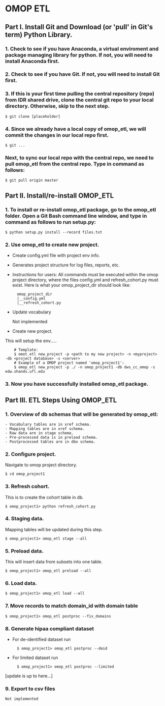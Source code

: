 # OMOP ETL

## Part I. Install Git and Download (or 'pull' in Git's term) Python Library.

### 1. Check to see if you have Anaconda, a virtual enviroment and package managing library for python. If not, you will need to install Anaconda first.



### 2. Check to see if you have Git. If not, you will need to install Git first. 


### 3. If this is your first time pulling the central repository (repo) from IDR shared drive, clone the central git repo to your local directory. Otherwise, skip to the next step.

    $ git clone [placeholder]

### 4. Since we already have a local copy of omop_etl,  we will commit the changes in our local repo first.

    $ git ...


### Next, to sync our local repo with the central repo, we need to pull omop_etl from the central repo. Type in command as follows:

    $ git pull origin master


## Part II. Install/re-install OMOP_ETL

### 1. To install or re-install omop_etl package, go to the omop_etl folder. Open a Git Bash command line window, and type in command as follows to run setup.py: 

    $ python setup.py install --record files.txt

### 2. Use omop_etl to create new project.

- Create config.yml file with project env info.
- Generates project structure for log files, reports, etc.
- Instructions for users: All commands must be executed within the omop project directory, where the files config.yml and refresh_cohort.py must exist. Here is what your omop_project_dir should look like:

        omop_project_dir
        |__config.yml
        |__refresh_cohort.py


- Update vocabulary

    Not implemented

- Create new project.

This will setup the env.....

        # Template:
        $ omot_etl new_project -p <path to my new project> -n <myproject> -db <project database> -s <server>
        # Example of a OMOP project named 'omop_project1': 
        $ omop_etl new_project -p ./ -n omop_project1 -db dws_cc_omop -s edw.shands.ufl.edu

### 3. Now you have successfully installed omop_etl package.


## Part III. ETL Steps Using OMOP_ETL

### 1. Overview of db schemas that will be generated by omop_etl:

    - Vocabulary tables are in xref schema.
    - Mapping tables are in xref schema.
    - Raw data are in stage schema.
    - Pre-processed data is in preload schema.
    - Postprocessed tables are in dbo schema.

### 2. Configure project.

Navigate to omop project directory.

    $ cd omop_project1


### 3. Refresh cohort. 

This is to create the cohort table in db.

    $ omop_project1> python refresh_cohort.py

### 4. Staging data. 

Mapping tables will be updated during this step.

    $ omop_project1> omop_etl stage --all

### 5. Preload data. 

This will insert data from subsets into one table.

    $ omop_project1> omop_etl preload --all

### 6. Load data.

    $ omop_project1> omop_etl load --all

### 7. Move records to match domain_id with domain table

    $ omop_project1> omop_etl postproc --fix_domains

### 8. Generate hipaa compliant dataset

- For de-identified dataset run

        $ omop_project1> omop_etl postproc --deid


- For limited dataset run

        $ omop_project1> omop_etl postproc --limited


[update is up to here...]

### 9. Export to csv files

    Not implemented

